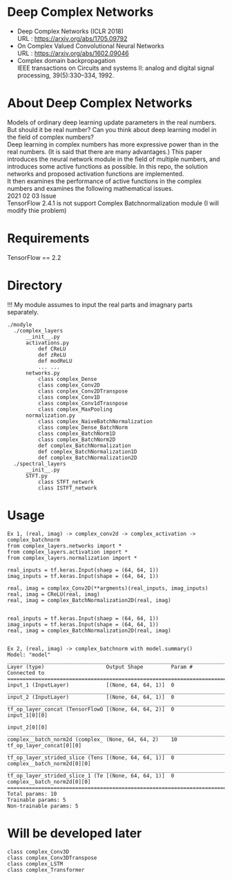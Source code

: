 # Deep Complex Networks  
- Deep Complex Networks (ICLR 2018)  
  URL : https://arxiv.org/abs/1705.09792  
- On Complex Valued Convolutional Neural Networks  
  URL : https://arxiv.org/abs/1602.09046  
- Complex domain backpropagation  
  IEEE transactions on Circuits and systems II: analog and digital signal processing, 39(5):330–334, 1992.  
#
# About Deep Complex Networks
Models of ordinary deep learning update parameters in the real numbers.  
But should it be real number? Can you think about deep learning model in the field of complex numbers?  
Deep learning in complex numbers has more expressive power than in the real numbers. (It is said that there are many advantages.)
This paper introduces the neural network module in the field of multiple numbers, and introduces some active functions as possible.
In this repo, the solution networks and proposed activation functions are implemented.  
It then examines the performance of active functions in the complex numbers and examines the following mathematical issues.  
2021 02 03 Issue  
TensorFlow 2.4.1 is not support Complex Batchnormalization module  (I will modify thie problem)  
#
# Requirements  
TensorFlow == 2.2  
#
# Directory  
!!!  My module assumes to input the real parts and imagnary parts separately.  
```
./modyle
  ./complex_layers
      __init__.py
      activations.py
          def CReLU
          def zReLU
          def modReLU
          ... ...
      networks.py
          class complex_Dense
          class complex_Conv2D
          class conplex_Conv2DTranspose
          class complex_Conv1D
          class complex_Conv1dTrasnpose
          class complex_MaxPooling
      normalization.py
          class complex_NaiveBatchNormalization
          class complex_Dense_BatchNorm
          class complex_BatchNorm1D
          class complex_BatchNorm2D
          def complex_BatchNormalization
          def complex_BatchNormalization1D
          def complex_BatchNormalization2D
  ./spectral_layers
      __init__.py
      STFT.py
          class STFT_network
          class ISTFT_network
```
#
# Usage
```
Ex 1, (real, imag) -> complex_conv2d -> complex_activation -> complex_batchnorm
from complex_layers.networks import *
from complex_layers.activation import *
from complex_layers.normalization import *

real_inputs = tf.keras.Input(shaep = (64, 64, 1))
imag_inputs = tf.keras.Input(shape = (64, 64, 1))

real, imag = complex_Conv2D(**argments)(real_inputs, imag_inputs)
real, imag = CReLU(real, imag)
real, imag = complex_BatchNormalization2D(real, imag)


real_inputs = tf.keras.Input(shaep = (64, 64, 1))
imag_inputs = tf.keras.Input(shape = (64, 64, 1))
real, imag = complex_BatchNormalization2D(real, imag)


Ex 2, (real, imag) -> complex_batchnorm with model.summary()
Model: "model"
__________________________________________________________________________________________________
Layer (type)                    Output Shape         Param #     Connected to
==================================================================================================
input_1 (InputLayer)            [(None, 64, 64, 1)]  0
__________________________________________________________________________________________________
input_2 (InputLayer)            [(None, 64, 64, 1)]  0
__________________________________________________________________________________________________
tf_op_layer_concat (TensorFlowO [(None, 64, 64, 2)]  0           input_1[0][0]
                                                                 input_2[0][0]
__________________________________________________________________________________________________
complex__batch_norm2d (complex_ (None, 64, 64, 2)    10          tf_op_layer_concat[0][0]
__________________________________________________________________________________________________
tf_op_layer_strided_slice (Tens [(None, 64, 64, 1)]  0           complex__batch_norm2d[0][0]
__________________________________________________________________________________________________
tf_op_layer_strided_slice_1 (Te [(None, 64, 64, 1)]  0           complex__batch_norm2d[0][0]
==================================================================================================
Total params: 10
Trainable params: 5
Non-trainable params: 5
```
#
# Will be developed later  
```
class complex_Conv3D
class complex_Conv3DTranspose
class complex_LSTM
class complex_Transformer
```
